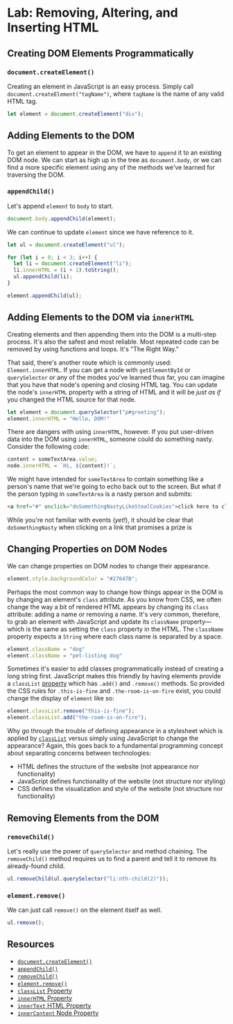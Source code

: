 # Lab: Removing, Altering, and Inserting HTML

## Creating DOM Elements Programmatically

### `document.createElement()`

Creating an element in JavaScript is an easy process. Simply call `document.createElement("tagName")`, where `tagName` is the name of any valid HTML tag.

```js
let element = document.createElement("div");
```

## Adding Elements to the DOM

To get an element to appear in the DOM, we have to `append` it to an existing DOM node. We can start as high up in the tree as `document.body`, or we can find a more specific element using any of the methods we've learned for traversing the DOM.

### `appendChild()`

Let's append `element` to `body` to start.

```js
document.body.appendChild(element);
```

We can continue to update `element` since we have reference to it.

```js
let ul = document.createElement("ul");

for (let i = 0; i < 3; i++) {
  let li = document.createElement("li");
  li.innerHTML = (i + 1).toString();
  ul.appendChild(li);
}

element.appendChild(ul);
```

## Adding Elements to the DOM via `innerHTML`

Creating elements and then appending them into the DOM is a multi-step process. It's also the safest and most reliable. Most repeated code can be removed by using functions and loops. It's "The Right Way."

That said, there's another route which is commonly used: `Element.innerHTML`. If you can get a node with `getElementById` or `querySelector` or any of the modes you've learned thus far, you can imagine that you have that node's opening and closing HTML tag. You can update the node's `innerHTML` property with a string of HTML and it will be _just as if_ you changed the HTML source for that node.

```js
let element = document.querySelector("p#greeting");
element.innerHTML = "Hello, DOM!"
```

There are dangers with using `innerHTML`, however. If you put user-driven data into the DOM using `innerHTML`, someone could do something nasty. Consider the following code:

```js
content = someTextArea.value;
node.innerHTML = `Hi, ${content}!`;
```

We might have intended for `someTextArea` to contain something like a person's name that we're going to echo back out to the screen. But what if the person typing in `someTextArea` is a nasty person and submits:

```html
<a href="#" onclick="doSomethingNastyLikeStealCookies">click here to claim your prize</a>
```

While you're not familiar with events (_yet!_), it should be clear that `doSomethingNasty` when clicking on a link that promises a prize is

## Changing Properties on DOM Nodes

We can change properties on DOM nodes to change their appearance.

```js
element.style.backgroundColor = "#27647B";
```

Perhaps the most common way to change how things appear in the DOM is by changing an element's `class` attribute. As you know from CSS, we often change the way a bit of rendered HTML appears by changing its `class` attribute: adding a name or removing a name. It's very common, therefore, to grab an element with JavaScript and update its `className` property—which is the same as setting the `class` property in the HTML. The `className` property expects a `String` where each class name is separated by a space.

```js
element.className = "dog"
element.className = "pet-listing dog"
```

Sometimes it's easier to add classes programmatically instead of creating a long string first. JavaScript makes this friendly by having elements provide a `classList` [property](https://developer.mozilla.org/en-US/docs/Web/API/Element/classList) which has `.add()` and `.remove()` methods. So provided the CSS rules for `.this-is-fine` and `.the-room-is-on-fire` exist, you could change the display of `element` like so:

```js
element.classList.remove("this-is-fine");
element.classList.add("the-room-is-on-fire");
```

Why go through the trouble of defining appearance in a stylesheet which is applied by [`classList`](https://developer.mozilla.org/en-US/docs/Web/API/Element/classList) versus simply using JavaScript to change the appearance? Again, this goes back to a fundamental programming concept about separating concerns between technologies:

- HTML defines the structure of the website (not appearance nor functionality)
- JavaScript defines functionality of the website (not structure nor styling)
- CSS defines the visualization and style of the website (not structure nor functionality)

## Removing Elements from the DOM

### `removeChild()`

Let's really use the power of `querySelector` and method chaining. The `removeChild()` method requires us to find a parent and tell it to remove its already-found child.

```js
ul.removeChild(ul.querySelector("li:nth-child(2)"));
```

### `element.remove()`

We can just call `remove()` on the element itself as well.

```js
ul.remove();
```

## Resources

- [`document.createElement()`](https://developer.mozilla.org/en-US/docs/Web/API/Document/createElement)
- [`appendChild()`](https://developer.mozilla.org/en-US/docs/Web/API/Node/appendChild)
- [`removeChild()`](https://developer.mozilla.org/en-US/docs/Web/API/Node/removeChild)
- [`element.remove()`](https://developer.mozilla.org/en-US/docs/Web/API/ChildNode/remove)
- [`classList` Property](https://developer.mozilla.org/en-US/docs/Web/API/Element/classList)
- [`innerHTML` Property](https://developer.mozilla.org/en-US/docs/Web/API/Element/innerHTML)
- [`innerText` HTML Property](https://developer.mozilla.org/en-US/docs/Web/API/HTMLElement/innerText)
- [`innerContent` Node Property](https://developer.mozilla.org/en-US/docs/Web/API/Node/textContent)
